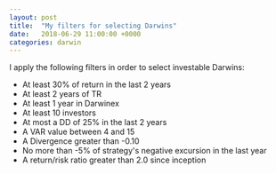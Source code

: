```yaml
---
layout: post
title:  "My filters for selecting Darwins"
date:   2018-06-29 11:00:00 +0000
categories: darwin
---
```

I apply the following filters in order to select investable Darwins:
 * At least 30% of return in the last 2 years
 * At least 2 years of TR
 * At least 1 year in Darwinex
 * At least 10 investors
 * At most a DD of 25% in the last 2 years
 * A VAR value between 4 and 15
 * A Divergence greater than -0.10
 * No more than -5% of strategy's negative excursion in the last year
 * A return/risk ratio greater than 2.0 since inception 